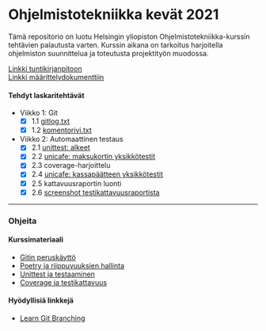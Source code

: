 # Ohjelmistotekniikka kevät 2021
Tämä repositorio on luotu Helsingin yliopiston Ohjelmistotekniikka-kurssin tehtävien palautusta varten.
Kurssin aikana on tarkoitus harjoitella ohjelmiston suunnittelua ja toteutusta projektityön muodossa.

[Linkki tuntikirjanpitoon](https://github.com/iosonja/ot-harjoitustyo/tree/main/doc)<br>
[Linkki määrittelydokumenttiin](https://github.com/iosonja/ot-harjoitustyo/blob/main/doc/requirements-document.md)

#### Tehdyt laskaritehtävät
- Viikko 1: Git
   - [x] 1.1 [gitlog.txt](https://github.com/iosonja/ot-harjoitustyo/blob/main/laskarit/viikko1/gitlog.txt)
   - [x] 1.2 [komentorivi.txt](https://github.com/iosonja/ot-harjoitustyo/blob/main/laskarit/viikko1/komentorivi.txt)

- Viikko 2: Automaattinen testaus
   - [x] 2.1 [unittest: alkeet](https://github.com/iosonja/ot-harjoitustyo/blob/main/laskarit/viikko2/src/tests/maksukortti_test.py)
   - [x] 2.2 [unicafe: maksukortin yksikkötestit](https://github.com/iosonja/ot-harjoitustyo/blob/main/laskarit/viikko2/unicafe/src/tests/maksukortti_test.py)
   - [x] 2.3 coverage-harjoittelu
   - [x] 2.4 [unicafe: kassapäätteen yksikkötestit](https://github.com/iosonja/ot-harjoitustyo/blob/main/laskarit/viikko2/unicafe/src/tests/kassapaate_test.py)
   - [x] 2.5 kattavuusraportin luonti
   - [x] 2.6 [screenshot testikattavuusraportista](https://github.com/iosonja/ot-harjoitustyo/blob/main/laskarit/viikko2/coverage_report_unicafe.png)

---
### Ohjeita
#### Kurssimateriaali
- [Gitin peruskäyttö](https://ohjelmistotekniikka-hy.github.io/viikko1)
- [Poetry ja riippuvuuksien hallinta](https://ohjelmistotekniikka-hy.github.io/python/poetry)
- [Unittest ja testaaminen](https://ohjelmistotekniikka-hy.github.io/python/unittest)
- [Coverage ja testikattavuus](https://ohjelmistotekniikka-hy.github.io/python/coverage)

#### Hyödyllisiä linkkejä
- [Learn Git Branching](https://learngitbranching.js.org)

